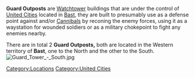 **Guard Outposts** are [Watchtower](Watchtower.md "wikilink") buildings
that are under the control of [United Cities](02%20-%20Projects%20&%20Wikis/Kenshi/Kenshi%20Wiki/Kenshi%20Wiki%20Template/United_Cities.md "wikilink")
located in [Bast](Bast_(Zone).md "wikilink"), they are built to presumably
use as a defense point against [](02%20-%20Projects%20&%20Wikis/Kenshi/Kenshi%20Wiki/Kenshi%20Wiki%20Template/The_Holy_Nation.md) and/or
[Cannibals](02%20-%20Projects%20&%20Wikis/Kenshi/Kenshi%20Wiki/Kenshi%20Wiki%20Template/Cannibals.md "wikilink") by reconing the enemy forces, using it
as a waystation for wounded soldiers or as a military chokepoint to
fight any enemies nearby.

There are in total 2 **Guard Outposts,** both are located in the Western
territory of **Bast**, one to the North and the other to the South.
![](Guard_Tower_-_South.jpg "Guard_Tower_-_South.jpg")

[Category:Locations](Category:Locations "wikilink") [Category:United
Cities](Category:United_Cities "wikilink")
